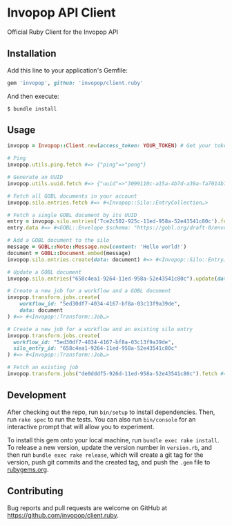 # Invopop API Client

Official Ruby Client for the Invopop API

## Installation

Add this line to your application's Gemfile:

```ruby
gem 'invopop', github: 'invopop/client.ruby'
```

And then execute:

    $ bundle install

## Usage

```ruby
invopop = Invopop::Client.new(access_token: YOUR_TOKEN) # Get your token from Invopop's console

# Ping
invopop.utils.ping.fetch #=> {"ping"=>"pong"}

# Generate an UUID
invopop.utils.uuid.fetch #=> {"uuid"=>"3099110c-a15a-4b7d-a39a-fa7014b755f0", "version"=>"4"}

# Fetch all GOBL documents in your account
invopop.silo.entries.fetch #=> #<Invopop::Silo::EntryCollection…>

# Fetch a single GOBL document by its UUID
entry = invopop.silo.entries('7ce2c502-925c-11ed-958a-52e43541c80c').fetch #=> #<Invopop::Silo::Entry…>
entry.data #=> #<GOBL::Envelope $schema: "https://gobl.org/draft-0/envelope"…>

# Add a GOBL document to the silo
message = GOBL::Note::Message.new(content: 'Hello world!')
document = GOBL::Document.embed(message)
invopop.silo.entries.create(data: document) #=> #<Invopop::Silo::Entry…>

# Update a GOBL document
invopop.silo.entries("658c4ea1-9264-11ed-958a-52e43541c80c").update(data: document) #=> #<Invopop::Silo::Entry…>

# Create a new job for a workflow and a GOBL document
invopop.transform.jobs.create(
    workflow_id: "5ed30df7-4034-4167-bf8a-03c13f9a39de",
    data: document
) #=> #<Invopop::Transform::Job…>

# Create a new job for a workflow and an existing silo entry
invopop.transform.jobs.create(
  workflow_id: "5ed30df7-4034-4167-bf8a-03c13f9a39de",
  silo_entry_id: "658c4ea1-9264-11ed-958a-52e43541c80c"
) #=> #<Invopop::Transform::Job…>

# Fetch an existing job
invopop.transform.jobs("de0dddf5-926d-11ed-958a-52e43541c80c").fetch #=> #<Invopop::Transform::Job…>
```

## Development

After checking out the repo, run `bin/setup` to install dependencies. Then, run `rake spec` to run the tests. You can also run `bin/console` for an interactive prompt that will allow you to experiment.

To install this gem onto your local machine, run `bundle exec rake install`. To release a new version, update the version number in `version.rb`, and then run `bundle exec rake release`, which will create a git tag for the version, push git commits and the created tag, and push the `.gem` file to [rubygems.org](https://rubygems.org).

## Contributing

Bug reports and pull requests are welcome on GitHub at https://github.com/invopop/client.ruby.
